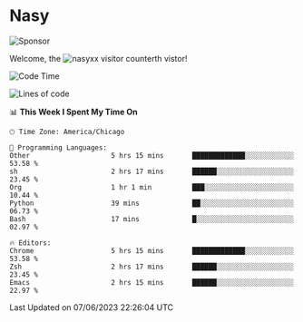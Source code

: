 # Nasy

<!--
<p align="center">
<img height="200" src="https://github-readme-stats.vercel.app/api?username=nasyxx&count_private=true&show_icons=true&theme=dracula&include_all_commits=true"/>
<img height="200" src="https://github-readme-stats.vercel.app/api/top-langs/?username=nasyxx&theme=dracula&hide=html,jupyter+notebook&count_private=true&show_icons=true"/>
</p>

  
----------------
-->

![Sponsor](https://img.shields.io/static/v1.svg?label=Sponsor&message=%E2%9D%A4&logo=GitHub&style=flat&color=pink)
 
Welcome, the ![nasyxx visitor counter](https://count.getloli.com/get/@nasyxx?theme=rule34)th vistor!
 
<!--START_SECTION:waka-->
![Code Time](http://img.shields.io/badge/Code%20Time-3%2C556%20hrs%2028%20mins-blue)

![Lines of code](https://img.shields.io/badge/From%20Hello%20World%20I%27ve%20Written-6.3%20million%20lines%20of%20code-blue)

📊 **This Week I Spent My Time On** 

```text
🕑︎ Time Zone: America/Chicago

💬 Programming Languages: 
Other                    5 hrs 15 mins       █████████████░░░░░░░░░░░░   53.58 % 
sh                       2 hrs 17 mins       ██████░░░░░░░░░░░░░░░░░░░   23.45 % 
Org                      1 hr 1 min          ███░░░░░░░░░░░░░░░░░░░░░░   10.44 % 
Python                   39 mins             ██░░░░░░░░░░░░░░░░░░░░░░░   06.73 % 
Bash                     17 mins             █░░░░░░░░░░░░░░░░░░░░░░░░   02.97 % 

🔥 Editors: 
Chrome                   5 hrs 15 mins       █████████████░░░░░░░░░░░░   53.58 % 
Zsh                      2 hrs 17 mins       ██████░░░░░░░░░░░░░░░░░░░   23.45 % 
Emacs                    2 hrs 15 mins       ██████░░░░░░░░░░░░░░░░░░░   22.97 % 
```


 Last Updated on 07/06/2023 22:26:04 UTC
<!--END_SECTION:waka-->

<!-- ![visitors](https://visitor-badge.laobi.icu/badge?page_id=nasyxx.nasyxx) -->
